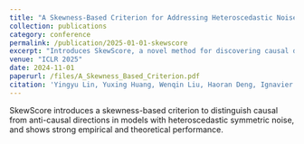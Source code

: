 ```yaml
---
title: "A Skewness-Based Criterion for Addressing Heteroscedastic Noise in Causal Discovery"
collection: publications
category: conference
permalink: /publication/2025-01-01-skewscore
excerpt: "Introduces SkewScore, a novel method for discovering causal directions under heteroscedastic symmetric noise using score function skewness."
venue: "ICLR 2025"
date: 2024-11-01
paperurl: /files/A_Skewness_Based_Criterion.pdf
citation: 'Yingyu Lin, Yuxing Huang, Wenqin Liu, Haoran Deng, Ignavier Ng, Kun Zhang, Mingming Gong, Yi-An Ma, Biwei Huang. "A Skewness-Based Criterion for Addressing Heteroscedastic Noise in Causal Discovery." <i>ICLR 2025</i>.'
---
```

SkewScore introduces a skewness-based criterion to distinguish causal from anti-causal directions in models with heteroscedastic symmetric noise, and shows strong empirical and theoretical performance.

